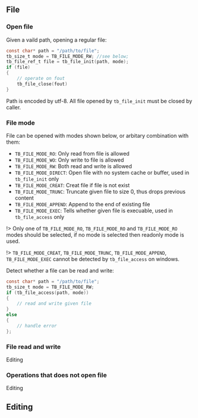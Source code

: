 ## File

### Open file

Given a vaild path, opening a regular file:

```c
const char* path = "/path/to/file";
tb_size_t mode = TB_FILE_MODE_RW; //see below;
tb_file_ref_t file = tb_file_init(path, mode);
if (file)
{
    // operate on fout
    tb_file_close(fout)
}
```

Path is encoded by utf-8. All file opened by `tb_file_init` must be closed by caller.

### File mode

File can be opened with modes shown below, or arbitary combination with them:

* `TB_FILE_MODE_RO`: Only read from file is allowed
* `TB_FILE_MODE_WO`: Only write to file is allowed
* `TB_FILE_MODE_RW`: Both read and write is allowed
* `TB_FILE_MODE_DIRECT`: Open file with no system cache or buffer, used in `tb_file_init` only
* `TB_FILE_MODE_CREAT`: Creat file if file is not exist
* `TB_FILE_MODE_TRUNC`: Truncate given file to size 0, thus drops previous content
* `TB_FILE_MODE_APPEND`: Append to the end of existing file
* `TB_FILE_MODE_EXEC`: Tells whether given file is execuable, used in `tb_file_access` only

!> Only one of `TB_FILE_MODE_RO`, `TB_FILE_MODE_RO` and `TB_FILE_MODE_RO` modes should be selected, if no mode is selected then readonly mode is used.

!> `TB_FILE_MODE_CREAT`, `TB_FILE_MODE_TRUNC`, `TB_FILE_MODE_APPEND`, `TB_FILE_MODE_EXEC` cannot be detected by `tb_file_access` on windows.

Detect whether a file can be read and write:
```c
const char* path = "/path/to/file";
tb_size_t mode = TB_FILE_MODE_RW;
if (tb_file_access(path, mode))
{
    // read and write given file
}
else
{
    // handle error
};
```

### File read and write

Editing

### Operations that does not open file

Editing

## Editing
